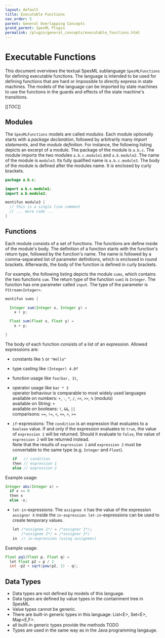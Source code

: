 ```yaml
---
layout: default
title: Executable Functions
nav_order: 5
parent: General Overlapping Concepts
grand_parent: SpesML Plugin
permalink: /plugin/general_concepts/executable_functions.html
---
```

# Executable Functions

This document overviews the textual SpesML sublanguage ```SpesMLFunctions``` for
defining executable functions. The language is intended to be used for defining
functions that are hard or impossible to directly express in state machines.
The models of the language can be imported by state machines to use the functions
in the guards and effects of the state machine's transitions. 

[[_TOC_]]

## Modules 

The ```SpesMLFunctions``` models are called _modules_. Each module optionally
starts with a _package declaration_, followed by arbitrarily many _import
statements_, and the _module definition_. For instance, the following listing
depicts an excerpt of a module. The package of the module is `a.b.c`. The module
imports the two modules `a.b.c.module1` and `a.b.module2`. The name of the
module is `module3`. Its fully qualified name is `a.b.c.module3`. The body of
the module is defined after the modules name. It is enclosed by curly brackets.

```java
package a.b.c;

import a.b.c.module1;
import a.b.module2;

montifun module3 {
  // this is a single line comment
  // ... more code ...
}
```

## Functions

Each module consists of a set of functions. The functions are define inside of
the module's body. The definition of a function starts with the function's
return type, followed by the function's name. The name is followed by a
comma-separated list of parameter definitions, which is enclosed in round brackets.
Afterwards, the body of the function is defined in curly brackets. 

For example, the following listing depicts the module `sums`, which contains the
two functions `sum`. The return type of the function
`sum1` is `Integer`. The function has one parameter called `input`. 
The type of the parameter is ```FStream<Integer>```.  

```java
montifun sums {

  Integer sum(Integer x, Integer y) =
    x + y;

  Float sum(Float x, Float y) =
    x + y;

}
```

The body of each function consists of a list of an expression.
Allowed expressions are:

- constants like `5` or `"Hello"`
- type casting like `(Integer) 4.0f`
- function usage like `foo(bar, 3)`,

- operator usage like `bar * 3`   
  operator behaviour is comparable to most widely used languages   
  available on numbers: `+`, `-`, `*`, `/`, `<<`, `>>`, `%` (modulo)   
  available on String: `+`   
  available on booleans: `!`, `&&`, `||`   
  comparisons: `==`, `!=`, `<`, `<=`, `>`, `>=`   
  


- `if`-expressions: The `condition` is an expression that evaluates to a `boolean` value. If and only if the expression evaluates to `true`, the value of `expression 1`  will be returned. Should it evaluate to `false`, the value of `expression 2` will be returned instead.   
Note that the results of `expression 1` and `expression 2` must be convertable to the same type (e.g. `Integer` and `Float`).

  ```java
  if   // condition
  then // expression 1
  else // expression 2
  ```

Example usage:
  ```java
  Integer abs(Integer x) =
    if x >= 0
    then x
	else -x;
  ```
  
- `let-in`-expressions: The `assignee X` has the value of the expression `assignor X` inside the `in-expression`. `let-in`-expressions can be used to create temporary values.

  ```java
  let /*assignee 1*/ = /*assignor 1*/;
      /*assignee 2*/ = /*assignor 2*/
  in  // in-expression (using assignees)
  ```
  
Example usage:
  ```java 
  Float pq1(Float p, Float q) =
    let Float p2 = p / 2
	int -p2 + sqrt(pow(p2, 2) - q);
  ```
  
## Data Types

- Data types are not defined by models of this language.
- Data types are defined by value types in the containment tree in SpesML. 
- Value types cannot be generic.
- There are built-in generic types in this language: List\<E\>, Set\<E\>, Map\<E,F\>.
- all built-in generic types provide the methods TODO
- Types are used in the same way as in the Java programming langauge.